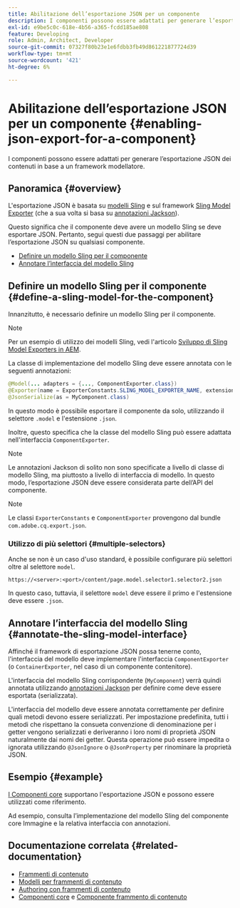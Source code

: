 ```yaml
---
title: Abilitazione dell’esportazione JSON per un componente
description: I componenti possono essere adattati per generare l’esportazione JSON dei contenuti in base a un framework modellatore.
exl-id: e9be5c0c-618e-4b56-a365-fcdd185ae808
feature: Developing
role: Admin, Architect, Developer
source-git-commit: 07327f80b23e1e6fdbb3fb49d861221877724d39
workflow-type: tm+mt
source-wordcount: '421'
ht-degree: 6%

---
```


# Abilitazione dell’esportazione JSON per un componente {#enabling-json-export-for-a-component}

I componenti possono essere adattati per generare l’esportazione JSON dei contenuti in base a un framework modellatore.

## Panoramica {#overview}

L&#39;esportazione JSON è basata su [modelli Sling](https://sling.apache.org/documentation/bundles/models.html) e sul framework [Sling Model Exporter](https://sling.apache.org/documentation/bundles/models.html#exporter-framework-since-130) (che a sua volta si basa su [annotazioni Jackson](https://github.com/FasterXML/jackson-annotations/wiki/Jackson-Annotations)).

Questo significa che il componente deve avere un modello Sling se deve esportare JSON. Pertanto, segui questi due passaggi per abilitare l’esportazione JSON su qualsiasi componente.

* [Definire un modello Sling per il componente](#define-a-sling-model-for-the-component)
* [Annotare l’interfaccia del modello Sling](#annotate-the-sling-model-interface)

## Definire un modello Sling per il componente {#define-a-sling-model-for-the-component}

Innanzitutto, è necessario definire un modello Sling per il componente.

>[!NOTE]
>
>Per un esempio di utilizzo dei modelli Sling, vedi l&#39;articolo [Sviluppo di Sling Model Exporters in AEM](https://experienceleague.adobe.com/docs/experience-manager-learn/foundation/development/develop-sling-model-exporter.html?lang=it).

La classe di implementazione del modello Sling deve essere annotata con le seguenti annotazioni:

```java
@Model(... adapters = {..., ComponentExporter.class})
@Exporter(name = ExporterConstants.SLING_MODEL_EXPORTER_NAME, extensions = ExporterConstants.SLING_MODEL_EXTENSION)
@JsonSerialize(as = MyComponent.class)
```

In questo modo è possibile esportare il componente da solo, utilizzando il selettore `.model` e l&#39;estensione `.json`.

Inoltre, questo specifica che la classe del modello Sling può essere adattata nell&#39;interfaccia `ComponentExporter`.

>[!NOTE]
>
>Le annotazioni Jackson di solito non sono specificate a livello di classe di modello Sling, ma piuttosto a livello di interfaccia di modello. In questo modo, l’esportazione JSON deve essere considerata parte dell’API del componente.

>[!NOTE]
>
>Le classi `ExporterConstants` e `ComponentExporter` provengono dal bundle `com.adobe.cq.export.json`.

### Utilizzo di più selettori {#multiple-selectors}

Anche se non è un caso d&#39;uso standard, è possibile configurare più selettori oltre al selettore `model`.

```
https://<server>:<port>/content/page.model.selector1.selector2.json
```

In questo caso, tuttavia, il selettore `model` deve essere il primo e l&#39;estensione deve essere `.json`.

## Annotare l’interfaccia del modello Sling {#annotate-the-sling-model-interface}

Affinché il framework di esportazione JSON possa tenerne conto, l&#39;interfaccia del modello deve implementare l&#39;interfaccia `ComponentExporter` (o `ContainerExporter`, nel caso di un componente contenitore).

L&#39;interfaccia del modello Sling corrispondente (`MyComponent`) verrà quindi annotata utilizzando [annotazioni Jackson](https://github.com/FasterXML/jackson-annotations/wiki/Jackson-Annotations) per definire come deve essere esportata (serializzata).

L&#39;interfaccia del modello deve essere annotata correttamente per definire quali metodi devono essere serializzati. Per impostazione predefinita, tutti i metodi che rispettano la consueta convenzione di denominazione per i getter vengono serializzati e deriveranno i loro nomi di proprietà JSON naturalmente dai nomi dei getter. Questa operazione può essere impedita o ignorata utilizzando `@JsonIgnore` o `@JsonProperty` per rinominare la proprietà JSON.

## Esempio {#example}

[I Componenti core](https://experienceleague.adobe.com/docs/experience-manager-core-components/using/introduction.html?lang=it) supportano l&#39;esportazione JSON e possono essere utilizzati come riferimento.

Ad esempio, consulta l’implementazione del modello Sling del componente core Immagine e la relativa interfaccia con annotazioni.

## Documentazione correlata {#related-documentation}

* [Frammenti di contenuto](/help/sites-cloud/administering/content-fragments/overview.md)
* [Modelli per frammenti di contenuto](/help/sites-cloud/administering/content-fragments/managing-content-fragment-models.md)
* [Authoring con frammenti di contenuto](/help/sites-cloud/authoring/fragments/content-fragments.md)
* [Componenti core](https://experienceleague.adobe.com/docs/experience-manager-core-components/using/introduction.html?lang=it) e [Componente frammento di contenuto](https://experienceleague.adobe.com/docs/experience-manager-core-components/using/components/content-fragment-component.html?lang=it)
